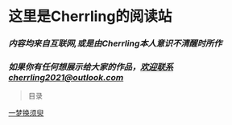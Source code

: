 # 这里是Cherrling的阅读站


### *内容均来自互联网,或是由Cherrling本人意识不清醒时所作*

### *如果你有任何想展示给大家的作品，欢迎联系cherrling2021@outlook.com*

>目录

[一梦换须臾](/0-一梦换须臾/)

